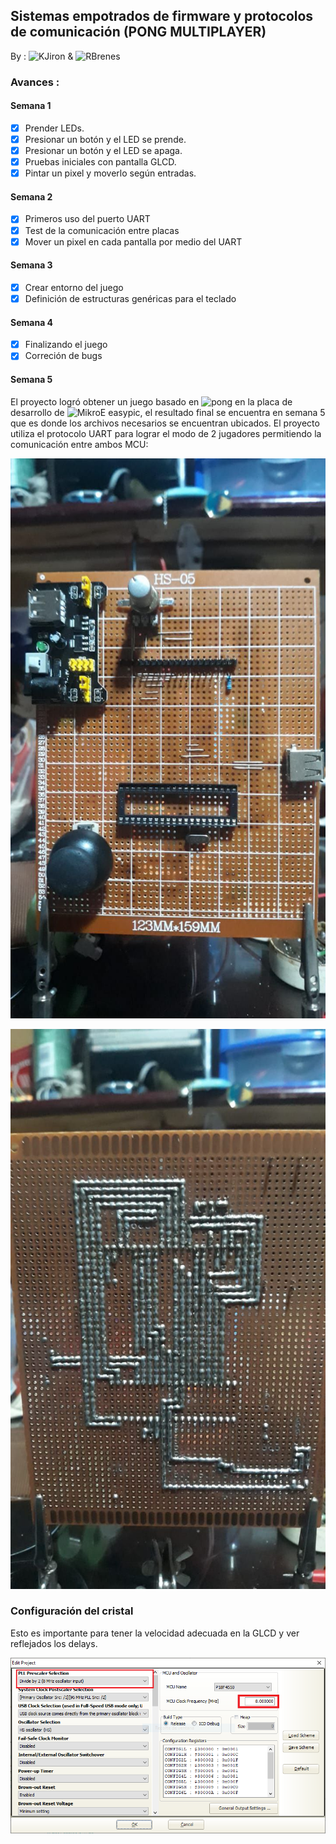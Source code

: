 ## Sistemas empotrados de firmware y protocolos de comunicación (PONG MULTIPLAYER)

By : ![KJiron](https://github.com/kjiron) & ![RBrenes](https://github.com/Andrub21)


### Avances :

#### Semana 1

- [x] Prender LEDs.
- [x] Presionar un botón y el LED se prende.
- [x] Presionar un botón y el LED se apaga.
- [x] Pruebas iniciales con pantalla GLCD.
- [x] Pintar un pixel y moverlo según entradas.

#### Semana 2

- [x] Primeros uso del puerto UART
- [x] Test de la comunicación entre placas
- [x] Mover un pixel en cada pantalla por medio del UART

#### Semana 3

- [x] Crear entorno del juego
- [x] Definición de estructuras genéricas para el teclado

#### Semana 4

- [x] Finalizando el juego
- [x] Correción de bugs 

#### Semana 5

El proyecto logró obtener un juego basado en ![pong](https://www.youtube.com/watch?v=fiShX2pTz9A) 
en la placa de desarrollo de ![MikroE easypic](https://www.mikroe.com/easypic-dspic30), el resultado
final se encuentra en semana 5 que es donde los archivos necesarios se encuentran ubicados. El proyecto
utiliza el protocolo UART para lograr el modo de 2 jugadores permitiendo la comunicación entre ambos
MCU:


![placa_front](https://github.com/kjiron/proyecto-1-embebidos/blob/main/Images/placa_front)

![placa_back](https://github.com/kjiron/proyecto-1-embebidos/blob/main/Images/placa_back)


### Configuración del cristal

Esto es importante para tener la velocidad adecuada en la GLCD y ver reflejados los delays.

![cristal](https://github.com/kjiron/proyecto-1-embebidos/blob/main/configPIC/cristal.PNG)
